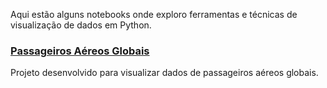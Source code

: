 Aqui estão alguns notebooks onde exploro ferramentas e técnicas de visualização de dados em Python. 

### [Passageiros Aéreos Globais](Air_Passengers.md)
Projeto desenvolvido para visualizar dados de passageiros aéreos globais.